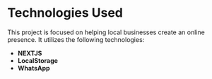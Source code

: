 # Technologies Used

This project is focused on helping local businesses create an online presence. It utilizes the following technologies:

- **NEXTJS**
- **LocalStorage**
- **WhatsApp**
